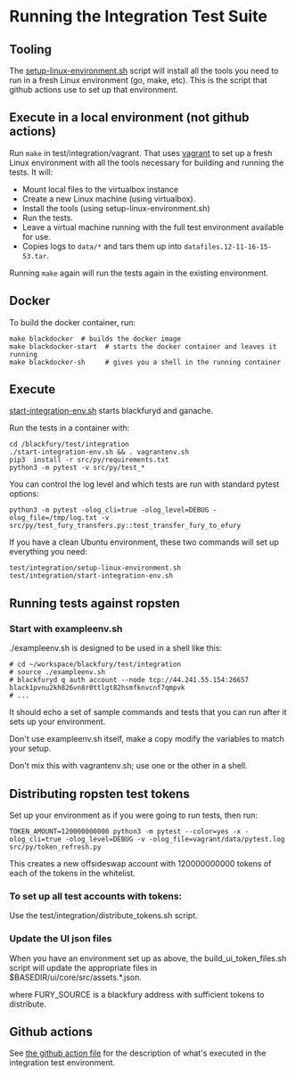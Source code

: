 # Running the Integration Test Suite

## Tooling

The [setup-linux-environment.sh](./setup-linux-environment.sh) script will install all the tools you need to run in a fresh Linux environment (go, make, etc).  This is the script that github actions use to set up that environment.

## Execute in a local environment (not github actions)

Run `make` in test/integration/vagrant.  That uses [vagrant](https://www.vagrantup.com/docs/installation) to set up a fresh Linux environment with all the tools necessary for building and running the tests.  It will:

*  Mount local files to the virtualbox instance
*  Create a new Linux machine (using virtualbox).
*  Install the tools (using setup-linux-environment.sh)
*  Run the tests.
*  Leave a virtual machine running with the full test environment available for use.
*  Copies logs to `data/*` and tars them up into `datafiles.12-11-16-15-53.tar`.

Running `make` again will run the tests again in the existing environment.

## Docker

To build the docker container, run:

```
make blackdocker  # builds the docker image
make blackdocker-start  # starts the docker container and leaves it running
make blackdocker-sh     # gives you a shell in the running container
```
## Execute

[start-integration-env.sh](./start-integration-env.sh) starts 
blackfuryd and ganache.

Run the tests in a container with:

```
cd /blackfury/test/integration
./start-integration-env.sh && . vagrantenv.sh
pip3  install -r src/py/requirements.txt
python3 -m pytest -v src/py/test_*
```

You can control the log level and which tests are run
with standard pytest options:

```
python3 -m pytest -olog_cli=true -olog_level=DEBUG -olog_file=/tmp/log.txt -v src/py/test_fury_transfers.py::test_transfer_fury_to_efury
```
If you have a clean Ubuntu environment, these two commands will set up everything you need:

```
test/integration/setup-linux-environment.sh
test/integration/start-integration-env.sh
```

## Running tests against ropsten

### Start with exampleenv.sh

./exampleenv.sh is designed to be used in a shell like this:

```
# cd ~/workspace/blackfury/test/integration 
# source ./exampleenv.sh
# blackfuryd q auth account --node tcp://44.241.55.154:26657 black1pvnu2kh826vn8r0ttlgt82hsmfknvcnf7qmpvk
# ...
```

It should echo a set of sample commands and tests that you can run 
after it sets up your environment.

 Don't use exampleenv.sh itself, make a copy modify the variables to match your setup.

Don't mix this with vagrantenv.sh; use one or the other in a shell.

## Distributing ropsten test tokens

Set up your environment as if you were going to run tests, then run:
```
TOKEN_AMOUNT=120000000000 python3 -m pytest --color=yes -x -olog_cli=true -olog_level=DEBUG -v -olog_file=vagrant/data/pytest.log src/py/token_refresh.py
```

This creates a new offsideswap account with 120000000000 tokens of each of the tokens in the whitelist.  

### To set up all test accounts with tokens:

Use the test/integration/distribute_tokens.sh script.

### Update the UI json files

When you have an environment set up as above, the build_ui_token_files.sh script will update the appropriate files in 
$BASEDIR/ui/core/src/assets.*.json.

where FURY_SOURCE is a blackfury address with sufficient tokens to distribute.

## Github actions

See [the github action file](../../.github/workflows/integrationtest.yml) for the description of what's executed in the integration test environment.
